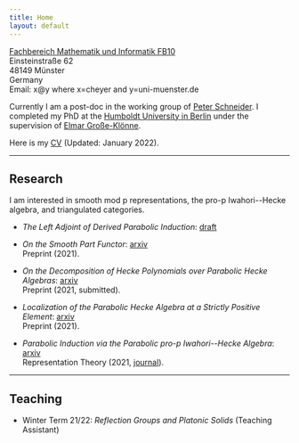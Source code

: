 ```yaml
---
title: Home
layout: default
---
```

[Fachbereich Mathematik und Informatik FB10](https://www.uni-muenster.de/FB10/)<br>
Einsteinstraße 62<br>
48149 Münster<br>
Germany<br>
Email: x@y where x=cheyer and y=uni-muenster.de

Currently I am a post-doc in the working group of [Peter
Schneider](https://www.uni-muenster.de/Arithm/schneider/index.html). I completed my PhD at the [Humboldt University in Berlin](https://www.mathematik.hu-berlin.de/en/front-page-en) under the supervision of [Elmar
Große-Klönne](https://www.mathematik.hu-berlin.de/de/forschung/forschungsgebiete/arithmetische-geometrie-und-zahlentheorie/grosse-kloenne).

Here is my [CV](/files/cv_heyer.pdf) (Updated: January 2022).

<hr>

## Research

I am interested in smooth mod p representations, the pro-p Iwahori--Hecke algebra, and triangulated categories. 

* _The Left Adjoint of Derived Parabolic Induction_: [draft](/files/left_adjoint.pdf) <br>

* _On the Smooth Part Functor_: [arxiv](https://arxiv.org/abs/2108.05262)<br>
	Preprint (2021).

* _On the Decomposition of Hecke Polynomials over Parabolic Hecke Algebras_: [arxiv](https://arxiv.org/abs/2108.04535)<br>
	Preprint (2021, submitted).

* _Localization of the Parabolic Hecke Algebra at a Strictly Positive Element_: [arxiv](https://arxiv.org/abs/2103.16949)<br>
	Preprint (2021).

* _Parabolic Induction via the Parabolic pro-p Iwahori--Hecke Algebra_: [arxiv](https://arxiv.org/abs/2010.08435)<br>
	Representation Theory (2021, [journal](https://www.ams.org/journals/ert/2021-25-28/S1088-4165-2021-00585-6/)).

<hr>

## Teaching
* Winter Term 21/22: _Reflection Groups and Platonic Solids_ (Teaching
	Assistant)
